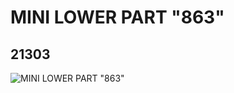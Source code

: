 # MINI LOWER PART "863"
## 21303
![MINI LOWER PART "863"](https://lc-www-live-s.legocdn.com/media/bricks/5/2/6115709.jpg)